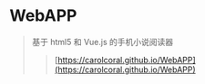 # WebAPP

> 基于 html5 和 Vue.js 的手机小说阅读器 
>> [https://carolcoral.github.io/WebAPP](https://carolcoral.github.io/WebAPP)
